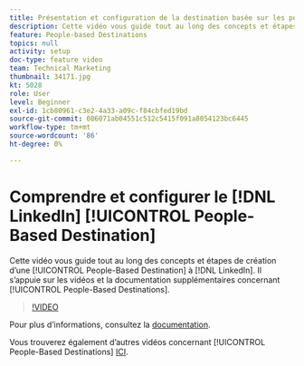 ```yaml
---
title: Présentation et configuration de la destination basée sur les personnes de LinkedIn
description: Cette vidéo vous guide tout au long des concepts et étapes de création d’une destination basée sur les personnes vers LinkedIn. Il s’appuie sur les vidéos et la documentation supplémentaires concernant les destinations basées sur les personnes.
feature: People-based Destinations
topics: null
activity: setup
doc-type: feature video
team: Technical Marketing
thumbnail: 34171.jpg
kt: 5028
role: User
level: Beginner
exl-id: 1cb80961-c3e2-4a33-a09c-f84cbfed19bd
source-git-commit: 086071ab04551c512c5415f091a8054123bc6445
workflow-type: tm+mt
source-wordcount: '86'
ht-degree: 0%

---
```


# Comprendre et configurer le [!DNL LinkedIn] [!UICONTROL People-Based Destination]

Cette vidéo vous guide tout au long des concepts et étapes de création d’une [!UICONTROL People-Based Destination] à [!DNL LinkedIn]. Il s’appuie sur les vidéos et la documentation supplémentaires concernant [!UICONTROL People-Based Destinations].

>[!VIDEO](https://video.tv.adobe.com/v/34171/?quality=12)

Pour plus d’informations, consultez la [documentation](https://experienceleague.adobe.com/docs/audience-manager/user-guide/features/destinations/people-based/people-based-destinations-overview.html).

Vous trouverez également d’autres vidéos concernant [!UICONTROL People-Based Destinations] [ICI](https://adobe.ly/aamlearnpbd).
